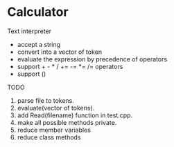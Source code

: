 # Calculator
Text interpreter
- accept a string
- convert into a vector of token
- evaluate the expression by precedence of operators
- support + - * / += -= \*= /= operators
- support ()

TODO
1. parse file to tokens.
2. evaluate(vector of tokens).
3. add Read(filename) function in test.cpp.
4. make all possible methods private.
5. reduce member variables
6. reduce class methods
